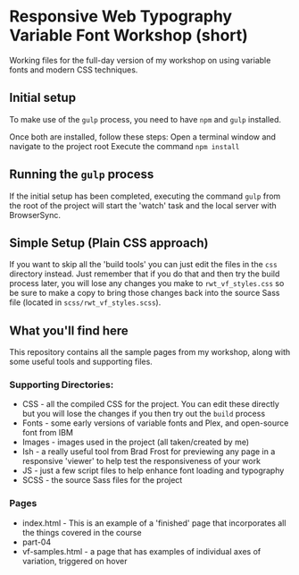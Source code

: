 # Responsive Web Typography Variable Font Workshop (short)
Working files for the full-day version of my workshop on using variable fonts and modern CSS techniques.

## Initial setup
To make use of the `gulp` process, you need to have `npm` and `gulp` installed.

Once both are installed, follow these steps:
Open a terminal window and navigate to the project root
Execute the command `npm install`

## Running the `gulp` process
If the initial setup has been completed, executing the command `gulp` from the root of the project will start the 'watch' task and the local server with BrowserSync.

## Simple Setup (Plain CSS approach)
If you want to skip all the 'build tools' you can just edit the files in the `css` directory instead. Just remember that if you do that and then try the build process later, you will lose any changes you make to `rwt_vf_styles.css` so be sure to make a copy to bring those changes back into the source Sass file (located in `scss/rwt_vf_styles.scss`).

## What you'll find here
This repository contains all the sample pages from my workshop, along with some useful tools and supporting files.

### Supporting Directories:
- CSS - all the compiled CSS for the project. You can edit these directly but you will lose the changes if you then try out the `build` process
- Fonts - some early versions of variable fonts and Plex, and open-source font from IBM
- Images - images used in the project (all taken/created by me)
- Ish - a really useful tool from Brad Frost for previewing any page in a responsive 'viewer' to help test the responsiveness of your work
- JS - just a few script files to help enhance font loading and typography
- SCSS - the source Sass files for the project

### Pages
- index.html - This is an example of a 'finished' page that incorporates all the things covered in the course
- part-04
 - vf-samples.html - a page that has examples of individual axes of variation, triggered on hover
